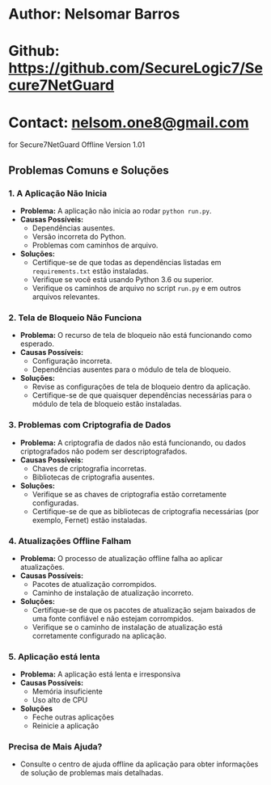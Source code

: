 # Author: Nelsomar Barros
# Github: https://github.com/SecureLogic7/Secure7NetGuard
# Contact: nelsom.one8@gmail.com

 for Secure7NetGuard Offline Version 1.01

## Problemas Comuns e Soluções

### 1. A Aplicação Não Inicia

*   **Problema:** A aplicação não inicia ao rodar `python run.py`.
*   **Causas Possíveis:**
    *   Dependências ausentes.
    *   Versão incorreta do Python.
    *   Problemas com caminhos de arquivo.
*   **Soluções:**
    *   Certifique-se de que todas as dependências listadas em `requirements.txt` estão instaladas.
    *   Verifique se você está usando Python 3.6 ou superior.
    *   Verifique os caminhos de arquivo no script `run.py` e em outros arquivos relevantes.

### 2. Tela de Bloqueio Não Funciona

*   **Problema:** O recurso de tela de bloqueio não está funcionando como esperado.
*   **Causas Possíveis:**
    *   Configuração incorreta.
    *   Dependências ausentes para o módulo de tela de bloqueio.
*   **Soluções:**
    *   Revise as configurações de tela de bloqueio dentro da aplicação.
    *   Certifique-se de que quaisquer dependências necessárias para o módulo de tela de bloqueio estão instaladas.

### 3. Problemas com Criptografia de Dados

*   **Problema:** A criptografia de dados não está funcionando, ou dados criptografados não podem ser descriptografados.
*   **Causas Possíveis:**
    *   Chaves de criptografia incorretas.
    *   Bibliotecas de criptografia ausentes.
*   **Soluções:**
    *   Verifique se as chaves de criptografia estão corretamente configuradas.
    *   Certifique-se de que as bibliotecas de criptografia necessárias (por exemplo, Fernet) estão instaladas.

### 4. Atualizações Offline Falham

*   **Problema:** O processo de atualização offline falha ao aplicar atualizações.
*   **Causas Possíveis:**
    *   Pacotes de atualização corrompidos.
    *   Caminho de instalação de atualização incorreto.
*   **Soluções:**
    *   Certifique-se de que os pacotes de atualização sejam baixados de uma fonte confiável e não estejam corrompidos.
    *   Verifique se o caminho de instalação de atualização está corretamente configurado na aplicação.

### 5. Aplicação está lenta

*   **Problema:** A aplicação está lenta e irresponsiva
*   **Causas Possíveis:**
    *   Memória insuficiente
    *   Uso alto de CPU
*   **Soluções**
    *   Feche outras aplicações
    *   Reinicie a aplicação

### Precisa de Mais Ajuda?

*   Consulte o centro de ajuda offline da aplicação para obter informações de solução de problemas mais detalhadas.
